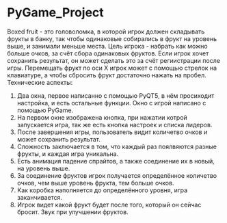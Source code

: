 # PyGame_Project
Boxed fruit - это головоломка, в которой игрок должен складывать фрукты в банку, так чтобы одинаковые собирались в фрукт на уровень выше, и занимали меньше места. Цель игрока - набрать как можно больше очков, за счёт сбора одинаковых фруктов.
Если игрок хочет сохранить результат, он может сделать это за счёт региистрации после игры.
Перемещать фрукт по оси X игрок может с помощью стрелок на клавиатуре, а чтобы сбросить фрукт достаточно нажать на пробел.
Технические аспекты:
   1) Два окна, первое написанно с помощью PyQT5, в нём просиходит настройка, и есть остальные функции. Окно с игрой написано с помощью PyGame.
   2) На первом окне изображена кнопка, при нажатии котрой запускается игра, так же есть кнопка настроек и списка лидеров.
   3) После завершения игры, пользователь видит количетво очков и может сохранить результат.
   4) Сложность заключается в том, что каждый раз поялвяются разные фрукты, и каждая игра уникальна.
   5) Есть анимация падение спрайтов, а также соединение их в новый, на уровень выше.
   6) За соединение фруктов игрок получается определённое количетво очков, чем выше уровень фрукта, тем больше очков.
   7) Как коробка наполняется до определённого уровня, игра заканчивается.
   8) Игрок видет какой фрукт будет после того, который он сейчас бросит.
Звук при улучшении фруктов.
